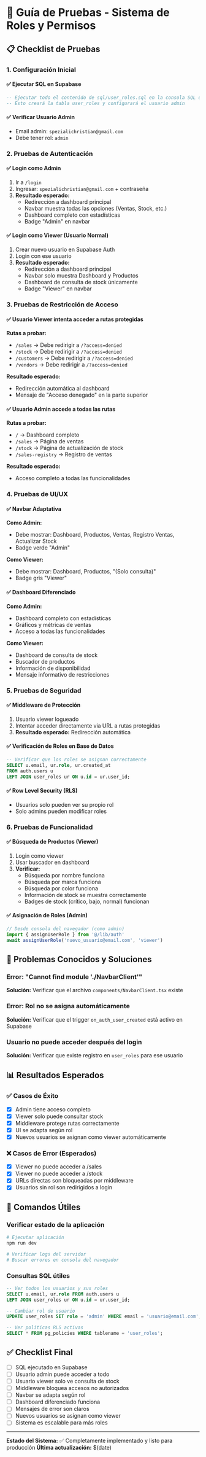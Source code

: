 # 🧪 Guía de Pruebas - Sistema de Roles y Permisos

## 📋 Checklist de Pruebas

### 1. **Configuración Inicial**

#### ✅ Ejecutar SQL en Supabase
```sql
-- Ejecutar todo el contenido de sql/user_roles.sql en la consola SQL de Supabase
-- Esto creará la tabla user_roles y configurará el usuario admin
```

#### ✅ Verificar Usuario Admin
- Email admin: `spezialichristian@gmail.com`
- Debe tener rol: `admin`

### 2. **Pruebas de Autenticación**

#### ✅ Login como Admin
1. Ir a `/login`
2. Ingresar: `spezialichristian@gmail.com` + contraseña
3. **Resultado esperado:**
   - Redirección a dashboard principal
   - Navbar muestra todas las opciones (Ventas, Stock, etc.)
   - Dashboard completo con estadísticas
   - Badge "Admin" en navbar

#### ✅ Login como Viewer (Usuario Normal)
1. Crear nuevo usuario en Supabase Auth
2. Login con ese usuario
3. **Resultado esperado:**
   - Redirección a dashboard principal
   - Navbar solo muestra Dashboard y Productos
   - Dashboard de consulta de stock únicamente
   - Badge "Viewer" en navbar

### 3. **Pruebas de Restricción de Acceso**

#### ✅ Usuario Viewer intenta acceder a rutas protegidas
**Rutas a probar:**
- `/sales` → Debe redirigir a `/?access=denied`
- `/stock` → Debe redirigir a `/?access=denied`
- `/customers` → Debe redirigir a `/?access=denied`
- `/vendors` → Debe redirigir a `/?access=denied`

**Resultado esperado:**
- Redirección automática al dashboard
- Mensaje de "Acceso denegado" en la parte superior

#### ✅ Usuario Admin accede a todas las rutas
**Rutas a probar:**
- `/` → Dashboard completo
- `/sales` → Página de ventas
- `/stock` → Página de actualización de stock
- `/sales-registry` → Registro de ventas

**Resultado esperado:**
- Acceso completo a todas las funcionalidades

### 4. **Pruebas de UI/UX**

#### ✅ Navbar Adaptativa
**Como Admin:**
- Debe mostrar: Dashboard, Productos, Ventas, Registro Ventas, Actualizar Stock
- Badge verde "Admin"

**Como Viewer:**
- Debe mostrar: Dashboard, Productos, "(Solo consulta)"
- Badge gris "Viewer"

#### ✅ Dashboard Diferenciado
**Como Admin:**
- Dashboard completo con estadísticas
- Gráficos y métricas de ventas
- Acceso a todas las funcionalidades

**Como Viewer:**
- Dashboard de consulta de stock
- Buscador de productos
- Información de disponibilidad
- Mensaje informativo de restricciones

### 5. **Pruebas de Seguridad**

#### ✅ Middleware de Protección
1. Usuario viewer logueado
2. Intentar acceder directamente via URL a rutas protegidas
3. **Resultado esperado:** Redirección automática

#### ✅ Verificación de Roles en Base de Datos
```sql
-- Verificar que los roles se asignan correctamente
SELECT u.email, ur.role, ur.created_at 
FROM auth.users u 
LEFT JOIN user_roles ur ON u.id = ur.user_id;
```

#### ✅ Row Level Security (RLS)
- Usuarios solo pueden ver su propio rol
- Solo admins pueden modificar roles

### 6. **Pruebas de Funcionalidad**

#### ✅ Búsqueda de Productos (Viewer)
1. Login como viewer
2. Usar buscador en dashboard
3. **Verificar:**
   - Búsqueda por nombre funciona
   - Búsqueda por marca funciona
   - Búsqueda por color funciona
   - Información de stock se muestra correctamente
   - Badges de stock (crítico, bajo, normal) funcionan

#### ✅ Asignación de Roles (Admin)
```javascript
// Desde consola del navegador (como admin)
import { assignUserRole } from '@/lib/auth'
await assignUserRole('nuevo_usuario@email.com', 'viewer')
```

## 🐛 Problemas Conocidos y Soluciones

### Error: "Cannot find module './NavbarClient'"
**Solución:** Verificar que el archivo `components/NavbarClient.tsx` existe

### Error: Rol no se asigna automáticamente
**Solución:** Verificar que el trigger `on_auth_user_created` está activo en Supabase

### Usuario no puede acceder después del login
**Solución:** Verificar que existe registro en `user_roles` para ese usuario

## 📊 Resultados Esperados

### ✅ Casos de Éxito
- [x] Admin tiene acceso completo
- [x] Viewer solo puede consultar stock
- [x] Middleware protege rutas correctamente
- [x] UI se adapta según rol
- [x] Nuevos usuarios se asignan como viewer automáticamente

### ❌ Casos de Error (Esperados)
- [x] Viewer no puede acceder a /sales
- [x] Viewer no puede acceder a /stock
- [x] URLs directas son bloqueadas por middleware
- [x] Usuarios sin rol son redirigidos a login

## 🚀 Comandos Útiles

### Verificar estado de la aplicación
```bash
# Ejecutar aplicación
npm run dev

# Verificar logs del servidor
# Buscar errores en consola del navegador
```

### Consultas SQL útiles
```sql
-- Ver todos los usuarios y sus roles
SELECT u.email, ur.role FROM auth.users u 
LEFT JOIN user_roles ur ON u.id = ur.user_id;

-- Cambiar rol de usuario
UPDATE user_roles SET role = 'admin' WHERE email = 'usuario@email.com';

-- Ver políticas RLS activas
SELECT * FROM pg_policies WHERE tablename = 'user_roles';
```

## ✅ Checklist Final

- [ ] SQL ejecutado en Supabase
- [ ] Usuario admin puede acceder a todo
- [ ] Usuario viewer solo ve consulta de stock
- [ ] Middleware bloquea accesos no autorizados
- [ ] Navbar se adapta según rol
- [ ] Dashboard diferenciado funciona
- [ ] Mensajes de error son claros
- [ ] Nuevos usuarios se asignan como viewer
- [ ] Sistema es escalable para más roles

---

**Estado del Sistema:** ✅ Completamente implementado y listo para producción
**Última actualización:** $(date)
